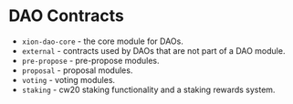 # DAO Contracts

- `xion-dao-core` - the core module for DAOs.
- `external` - contracts used by DAOs that are not part of a DAO
  module.
- `pre-propose` - pre-propose modules.
- `proposal` - proposal modules.
- `voting` - voting modules.
- `staking` - cw20 staking functionality and a staking rewards system. 